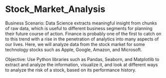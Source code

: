 # Stock_Market_Analysis

Business Scenario: Data Science extracts meaningful insight from chunks of raw data, which is useful to different business segments for planning their future course of action. Finance is probably one of the first to catch on to this trend with a rise in the penetration of analytics into many aspects of our lives. Here, we will analyze data from the stock market for some technology stocks such as Apple, Google, Amazon, and Microsoft.

Objective: Use Python libraries such as Pandas, Seaborn, and Matplotlib to extract and analyze the information, visualize it, and look at different ways to analyze the risk of a stock, based on its performance history.

